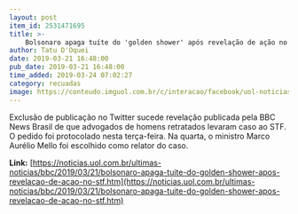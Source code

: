 ```yaml
---
layout: post
item_id: 2531471695
title: >-
    Bolsonaro apaga tuíte do 'golden shower' após revelação de ação no STF
author: Tatu D'Oquei
date: 2019-03-21 16:48:00
pub_date: 2019-03-21 16:48:00
time_added: 2019-03-24 07:02:27
category: recuadas
image: https://conteudo.imguol.com.br/c/interacao/facebook/uol-noticias-600px.jpg
---
```


Exclusão de publicação no Twitter sucede revelação publicada pela BBC News Brasil de que advogados de homens retratados levaram caso ao STF. O pedido foi protocolado nesta terça-feira. Na quarta, o ministro Marco Aurélio Mello foi escolhido como relator do caso.

**Link:** [https://noticias.uol.com.br/ultimas-noticias/bbc/2019/03/21/bolsonaro-apaga-tuite-do-golden-shower-apos-revelacao-de-acao-no-stf.htm](https://noticias.uol.com.br/ultimas-noticias/bbc/2019/03/21/bolsonaro-apaga-tuite-do-golden-shower-apos-revelacao-de-acao-no-stf.htm)

